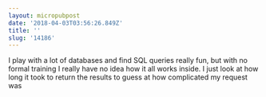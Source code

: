 ```yaml
---
layout: micropubpost
date: '2018-04-03T03:56:26.849Z'
title: ''
slug: '14186'
---
```

I play with a lot of databases and find SQL queries really fun, but with no formal training I really have no idea how it all works inside. I just look at how long it took to return the results to guess at how complicated my request was 
